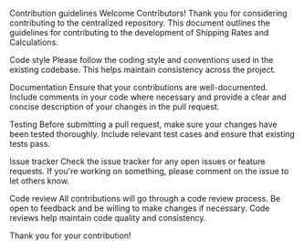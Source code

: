 Contribution guidelines 
Welcome Contributors! 
Thank you for considering contributing to the centralized repository. This document outlines the guidelines for contributing to the development of Shipping Rates and Calculations. 

Code style 
Please follow the coding style and conventions used in the existing codebase. This helps maintain consistency across the project. 

Documentation 
Ensure that your contributions are well-documented. Include comments in your code where necessary and provide a clear and concise description of your changes in the pull request. 

Testing 
Before submitting a pull request, make sure your changes have been tested thoroughly. Include relevant test cases and ensure that existing tests pass. 

Issue tracker 
Check the issue tracker for any open issues or feature requests. If you're working on something, please comment on the issue to let others know.

Code review 
All contributions will go through a code review process. Be open to feedback and be willing to make changes if necessary. Code reviews help maintain code quality and consistency. 

Thank you for your contribution!
